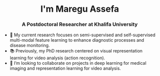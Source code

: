 <h1 align="center">I'm Maregu Assefa</h1>
<h3 align="center">A Postdoctoral Researcher at Khalifa University</h3>

- 🔭 My current research focuses on semi-supervised and self-supervised multi-modal feature learning to enhance diagnostic processes and disease monitoring.
- 📚 Previously, my PhD research centered on visual representation learning for video analysis (action recognition).
- 👯 I’m looking to collaborate on projects in deep learning for medical imaging and representation learning for video analysis.
